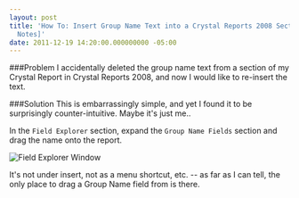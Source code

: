 ```yaml
---
layout: post
title: 'How To: Insert Group Name Text into a Crystal Reports 2008 Section [Field
  Notes]'
date: 2011-12-19 14:20:00.000000000 -05:00
---
```

###Problem
I accidentally deleted the group name text from a section of my Crystal Report in Crystal Reports 2008, and now I would like to re-insert the text.

###Solution
This is embarrassingly simple, and yet I found it to be surprisingly counter-intuitive. Maybe it's just me..

In the `Field Explorer` section, expand the `Group Name Fields` section and drag the name onto the report.

![Field Explorer Window](http://skwordpresstoghost.azurewebsites.net/wp-content/uploads/2011/12/FieldExplorer_GroupName.png)

It's not under insert, not as a menu shortcut, etc. -- as far as I can tell, the only place to drag a Group Name field from is there.
